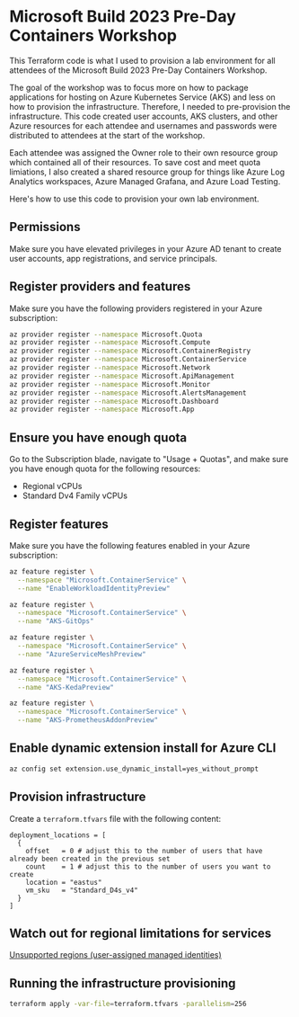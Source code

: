 # Microsoft Build 2023 Pre-Day Containers Workshop

This Terraform code is what I used to provision a lab environment for all attendees of the Microsoft Build 2023 Pre-Day Containers Workshop. 

The goal of the workshop was to focus more on how to package applications for hosting on Azure Kubernetes Service (AKS) and less on how to provision the infrastructure. Therefore, I needed to pre-provision the infrastructure. This code created user accounts, AKS clusters, and other Azure resources for each attendee and usernames and passwords were distributed to attendees at the start of the workshop. 

Each attendee was assigned the Owner role to their own resource group which contained all of their resources. To save cost and meet quota limiations, I also created a shared resource group for things like Azure Log Analytics workspaces, Azure Managed Grafana, and Azure Load Testing.

Here's how to use this code to provision your own lab environment.

## Permissions

Make sure you have elevated privileges in your Azure AD tenant to create user accounts, app registrations, and service principals.

## Register providers and features

Make sure you have the following providers registered in your Azure subscription:

```bash
az provider register --namespace Microsoft.Quota
az provider register --namespace Microsoft.Compute
az provider register --namespace Microsoft.ContainerRegistry
az provider register --namespace Microsoft.ContainerService
az provider register --namespace Microsoft.Network
az provider register --namespace Microsoft.ApiManagement
az provider register --namespace Microsoft.Monitor
az provider register --namespace Microsoft.AlertsManagement
az provider register --namespace Microsoft.Dashboard
az provider register --namespace Microsoft.App
```

## Ensure you have enough quota

Go to the Subscription blade, navigate to "Usage + Quotas", and make sure you have enough quota for the following resources:

- Regional vCPUs
- Standard Dv4 Family vCPUs

## Register features

Make sure you have the following features enabled in your Azure subscription:

```bash
az feature register \
  --namespace "Microsoft.ContainerService" \
  --name "EnableWorkloadIdentityPreview"

az feature register \
  --namespace "Microsoft.ContainerService" \
  --name "AKS-GitOps"

az feature register \
  --namespace "Microsoft.ContainerService" \
  --name "AzureServiceMeshPreview"

az feature register \
  --namespace "Microsoft.ContainerService" \
  --name "AKS-KedaPreview"

az feature register \
  --namespace "Microsoft.ContainerService" \
  --name "AKS-PrometheusAddonPreview"
```

## Enable dynamic extension install for Azure CLI

```bash
az config set extension.use_dynamic_install=yes_without_prompt
```

## Provision infrastructure

Create a `terraform.tfvars` file with the following content:

```text
deployment_locations = [
  {
    offset   = 0 # adjust this to the number of users that have already been created in the previous set
    count    = 1 # adjust this to the number of users you want to create
    location = "eastus"
    vm_sku   = "Standard_D4s_v4"
  }
]
```

## Watch out for regional limitations for services

[Unsupported regions (user-assigned managed identities)](https://learn.microsoft.com/azure/active-directory/workload-identities/workload-identity-federation-considerations)

## Running the infrastructure provisioning

```bash
terraform apply -var-file=terraform.tfvars -parallelism=256
```